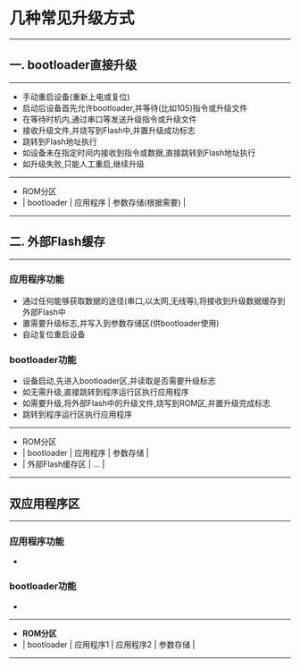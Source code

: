# 几种常见升级方式
---

## 一. bootloader直接升级
---

- 手动重启设备(重新上电或复位)
- 启动后设备首先允许bootloader,并等待(比如10S)指令或升级文件
- 在等待时机内,通过串口等发送升级指令或升级文件
- 接收升级文件,并烧写到Flash中,并置升级成功标志
- 跳转到Flash地址执行
- 如设备未在指定时间内接收到指令或数据,直接跳转到Flash地址执行
- 如升级失败,只能人工重启,继续升级

 
---
-  ROM分区
- | bootloader | 应用程序 | 参数存储(根据需要) |
---

## 二. 外部Flash缓存
---

### 应用程序功能

- 通过任何能够获取数据的途径(串口,以太网,无线等),将接收到升级数据缓存到外部Flash中
- 置需要升级标志,并写入到参数存储区(供bootloader使用)
- 自动复位重启设备

### bootloader功能

- 设备启动,先进入bootloader区,并读取是否需要升级标志
- 如无需升级,直接跳转到程序运行区执行应用程序
- 如需要升级,将外部Flash中的升级文件,烧写到ROM区,并置升级完成标志
- 跳转到程序运行区执行应用程序

 
---
-  ROM分区
- | bootloader | 应用程序 | 参数存储 |
- | 外部Flash缓存区 | ... |
---

## 双应用程序区
---

### 应用程序功能

- 

### bootloader功能

-


  
---
- **ROM分区**
- | bootloader | 应用程序1 | 应用程序2 | 参数存储 |
---

